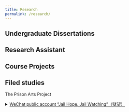 ```yaml
---
title: Research
permalink: /research/
---
```


## Undergraduate Dissertations


## Research Assistant


## Course Projects


## Filed studies
<p> The Prison Arts Project
<details>   
<summary><a href="http://mp.weixin.qq.com/profile?src=3&timestamp=1610089978&ver=1&signature=6dltSn1V40UHgeKBkdew5wXMouxFkAj*OuGCUZHXC8s*OhCH5r-VHSW15IHrMUx99FUNkPynkYi81KsCM2TcrQ==">  WeChat public account “Jail Hope, Jail Watching”（狱望）</a></summary>
<p align="justify" style="font-size:90%">Jointly ran the WeChat public account to introduce new studies and practice on this special type of arts, attracting attentions to
this creative perspective of rehabilitation. <br>
Introduced the team’s field studies on abandoned jails and oral history collection.<br>
With: Shenghua Wang</p>
</details> </p>
